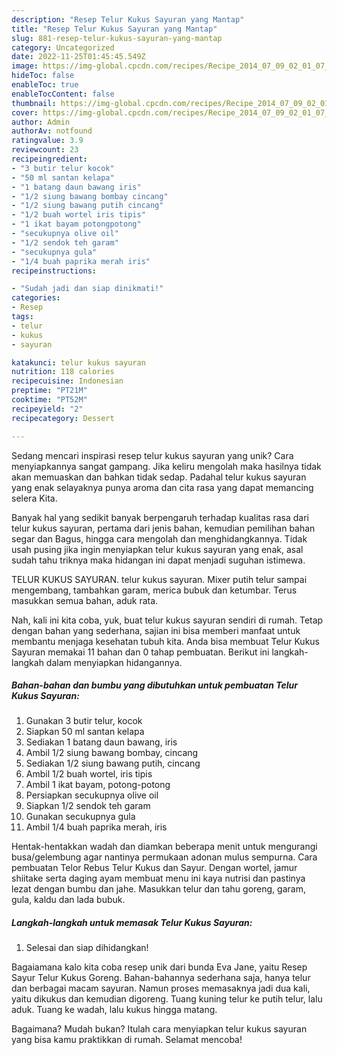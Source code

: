 ```yaml
---
description: "Resep Telur Kukus Sayuran yang Mantap"
title: "Resep Telur Kukus Sayuran yang Mantap"
slug: 881-resep-telur-kukus-sayuran-yang-mantap
category: Uncategorized
date: 2022-11-25T01:45:45.549Z
image: https://img-global.cpcdn.com/recipes/Recipe_2014_07_09_02_01_07_534_d29d3919f7e936b4da02/680x482cq70/telur-kukus-sayuran-foto-resep-utama.jpg
hideToc: false
enableToc: true
enableTocContent: false
thumbnail: https://img-global.cpcdn.com/recipes/Recipe_2014_07_09_02_01_07_534_d29d3919f7e936b4da02/680x482cq70/telur-kukus-sayuran-foto-resep-utama.jpg
cover: https://img-global.cpcdn.com/recipes/Recipe_2014_07_09_02_01_07_534_d29d3919f7e936b4da02/680x482cq70/telur-kukus-sayuran-foto-resep-utama.jpg
author: Admin
authorAv: notfound
ratingvalue: 3.9
reviewcount: 23
recipeingredient:
- "3 butir telur kocok"
- "50 ml santan kelapa"
- "1 batang daun bawang iris"
- "1/2 siung bawang bombay cincang"
- "1/2 siung bawang putih cincang"
- "1/2 buah wortel iris tipis"
- "1 ikat bayam potongpotong"
- "secukupnya olive oil"
- "1/2 sendok teh garam"
- "secukupnya gula"
- "1/4 buah paprika merah iris"
recipeinstructions:

- "Sudah jadi dan siap dinikmati!"
categories:
- Resep
tags:
- telur
- kukus
- sayuran

katakunci: telur kukus sayuran 
nutrition: 118 calories
recipecuisine: Indonesian
preptime: "PT21M"
cooktime: "PT52M"
recipeyield: "2"
recipecategory: Dessert

---
```





Sedang mencari inspirasi resep telur kukus sayuran yang unik? Cara menyiapkannya sangat gampang. Jika keliru mengolah maka hasilnya tidak akan memuaskan dan bahkan tidak sedap. Padahal telur kukus sayuran yang enak selayaknya punya aroma dan cita rasa yang dapat memancing selera Kita.





Banyak hal yang sedikit banyak berpengaruh terhadap kualitas rasa dari telur kukus sayuran, pertama dari jenis bahan, kemudian pemilihan bahan segar dan Bagus, hingga cara mengolah dan menghidangkannya. Tidak usah pusing jika ingin menyiapkan telur kukus sayuran yang enak,      asal sudah tahu triknya maka hidangan ini dapat menjadi suguhan istimewa.














TELUR KUKUS SAYURAN. telur kukus sayuran. Mixer putih telur sampai mengembang, tambahkan garam, merica bubuk dan ketumbar. Terus masukkan semua bahan, aduk rata.






Nah, kali ini kita coba, yuk, buat telur kukus sayuran sendiri di rumah. Tetap dengan bahan yang sederhana, sajian ini bisa memberi manfaat untuk membantu menjaga kesehatan tubuh kita. Anda bisa membuat Telur Kukus Sayuran memakai 11 bahan dan 0 tahap pembuatan. Berikut ini langkah-langkah dalam menyiapkan hidangannya.

<!--inarticleads1-->

##### Bahan-bahan dan bumbu yang dibutuhkan untuk pembuatan Telur Kukus Sayuran:

1. Gunakan 3 butir telur, kocok
1. Siapkan 50 ml santan kelapa
1. Sediakan 1 batang daun bawang, iris
1. Ambil 1/2 siung bawang bombay, cincang
1. Sediakan 1/2 siung bawang putih, cincang
1. Ambil 1/2 buah wortel, iris tipis
1. Ambil 1 ikat bayam, potong-potong
1. Persiapkan secukupnya olive oil
1. Siapkan 1/2 sendok teh garam
1. Gunakan secukupnya gula
1. Ambil 1/4 buah paprika merah, iris


Hentak-hentakkan wadah dan diamkan beberapa menit untuk mengurangi busa/gelembung agar nantinya permukaan adonan mulus sempurna. Cara pembuatan Telor Rebus Telur Kukus dan Sayur. Dengan wortel, jamur shiitake serta daging ayam membuat menu ini kaya nutrisi dan pastinya lezat dengan bumbu dan jahe. Masukkan telur dan tahu goreng, garam, gula, kaldu dan lada bubuk. 

<!--inarticleads2-->

##### Langkah-langkah untuk memasak Telur Kukus Sayuran:


1. Selesai dan siap dihidangkan!

Bagaiamana kalo kita coba resep unik dari bunda Eva Jane, yaitu Resep Sayur Telur Kukus Goreng. Bahan-bahannya sederhana saja, hanya telur dan berbagai macam sayuran. Namun proses memasaknya jadi dua kali, yaitu dikukus dan kemudian digoreng. Tuang kuning telur ke putih telur, lalu aduk. Tuang ke wadah, lalu kukus hingga matang. 

Bagaimana? Mudah bukan? Itulah cara menyiapkan telur kukus sayuran yang bisa kamu praktikkan di rumah. Selamat mencoba!
